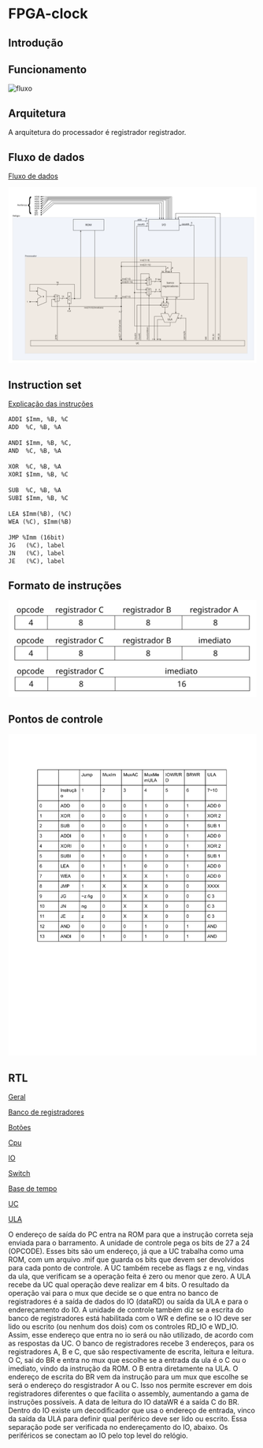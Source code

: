 # FPGA-clock

## Introdução

## Funcionamento

![fluxo](/design/func.svg)

## Arquitetura

A arquitetura do processador é registrador registrador.

## Fluxo de dados

[Fluxo de dados][fluxo-pdf]

![fluxo](/design/fluxo.svg)

## Instruction set

[Explicação das instruções][assembly]

```
ADDI $Imm, %B, %C
ADD  %C, %B, %A

ANDI $Imm, %B, %C,
AND  %C, %B, %A

XOR  %C, %B, %A
XORI $Imm, %B, %C

SUB  %C, %B, %A
SUBI $Imm, %B, %C

LEA $Imm(%B), (%C)
WEA (%C), $Imm(%B)

JMP %Imm (16bit)
JG   (%C), label
JN   (%C), label
JE   (%C), label
```

## Formato de instruções

![fluxo](/design/instrucoes.svg)

## Pontos de controle

![fluxo](/design/PontosDeControleTable.png)

## RTL

[Geral](/design/rtl/geral.pdf)

[Banco de registradores](/design/rtl/banco-registradores.pdf)

[Botões](/design/rtl/buttons.pdf)

[Cpu](/design/rtl/cpu.pdf)

[IO](/design/rtl/io.pdf)

[Switch](/design/rtl/switch.pdf)

[Base de tempo](/design/rtl/time-base.pdf)

[UC](/design/rtl/uc.pdf)

[ULA](/design/rtl/ula.pdf)

[fluxo-pdf]: /design/fluxo.pdf "Fluxo de dados"

O endereço de saída do PC entra na ROM para que a instrução correta seja enviada para o barramento. A unidade de controle pega os bits de 27 a 24 (OPCODE). Esses bits são um endereço, já que a UC trabalha como uma ROM, com um arquivo .mif que guarda os bits que devem ser devolvidos para cada ponto de controle. A UC também recebe as flags z e ng, vindas da ula, que verificam se a operação feita é zero ou menor que zero.
A ULA recebe da UC qual operação deve realizar em 4 bits. O resultado da operação vai para o mux que decide se o que entra no banco de registradores é a saída de dados do IO (dataRD) ou saída da ULA e para o endereçamento do IO. A unidade de controle também diz se a escrita do banco de registradores está habilitada com o WR e define se o IO deve ser lido ou escrito (ou nenhum dos dois) com os controles RD_IO e WD_IO. Assim, esse endereço que entra no io será ou não utilizado, de acordo com as respostas da UC. O banco de registradores recebe 3 endereços, para os registradores A, B e C, que são respectivamente de escrita, leitura e leitura. O C, sai do BR e entra no mux que escolhe se a entrada da ula é o C ou o imediato, vindo da instrução da ROM. O B entra diretamente na ULA. O endereço de escrita do BR vem da instrução para um mux que escolhe se será o endereço do resgistrador A ou C. Isso nos permite escrever em dois registradores diferentes o que facilita o assembly, aumentando a gama de instruções possíveis. A data de leitura do IO dataWR é a saída C do BR. Dentro do IO existe um decodificador que usa o endereço de entrada, vinco da saída da ULA para definir qual periférico deve ser lido ou escrito. Essa separação pode ser verificada no endereçamento do IO, abaixo. Os periféricos se conectam ao IO pelo top level do relógio.

[controle]: /design/PontosDeControleTable.pdf "Title"
[assembly]: /design/assembly.txt "Title"
